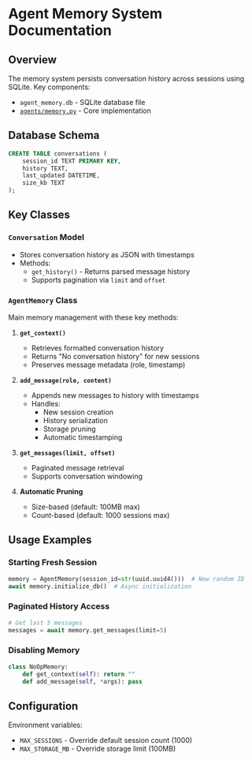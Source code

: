 # Agent Memory System Documentation

## Overview
The memory system persists conversation history across sessions using SQLite. Key components:

- `agent_memory.db` - SQLite database file
- [`agents/memory.py`](agents/memory.py) - Core implementation

## Database Schema
```sql
CREATE TABLE conversations (
    session_id TEXT PRIMARY KEY,
    history TEXT,
    last_updated DATETIME,
    size_kb TEXT
);
```

## Key Classes

### `Conversation` Model
- Stores conversation history as JSON with timestamps
- Methods:
  - `get_history()` - Returns parsed message history
  - Supports pagination via `limit` and `offset`

### `AgentMemory` Class
Main memory management with these key methods:

1. **`get_context()`**
   - Retrieves formatted conversation history
   - Returns "No conversation history" for new sessions
   - Preserves message metadata (role, timestamp)

2. **`add_message(role, content)`**
   - Appends new messages to history with timestamps
   - Handles:
     - New session creation
     - History serialization
     - Storage pruning
     - Automatic timestamping

3. **`get_messages(limit, offset)`**
   - Paginated message retrieval
   - Supports conversation windowing

3. **Automatic Pruning**
   - Size-based (default: 100MB max)
   - Count-based (default: 1000 sessions max)

## Usage Examples

### Starting Fresh Session
```python
memory = AgentMemory(session_id=str(uuid.uuid4()))  # New random ID
await memory.initialize_db()  # Async initialization
```

### Paginated History Access
```python
# Get last 5 messages
messages = await memory.get_messages(limit=5)
```

### Disabling Memory
```python
class NoOpMemory:
    def get_context(self): return ""
    def add_message(self, *args): pass
```

## Configuration
Environment variables:
- `MAX_SESSIONS` - Override default session count (1000)
- `MAX_STORAGE_MB` - Override storage limit (100MB)